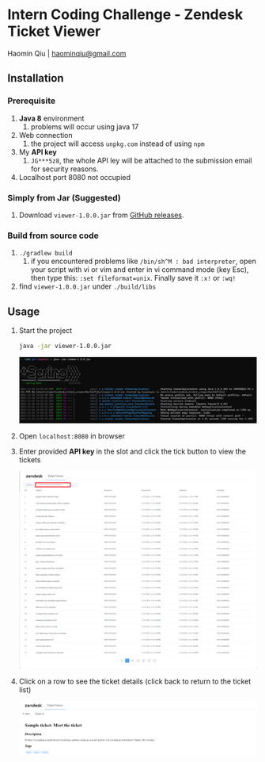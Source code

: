 # Intern Coding Challenge - Zendesk Ticket Viewer

Haomin Qiu | haominqiu@gmail.com

## Installation

### Prerequisite

1. **Java 8** environment
   1. problems will occur using java 17
2. Web connection
   1. the project will access `unpkg.com` instead of using `npm`
3. My **API key**
   1. `JG***5z8`, the whole API ley will be attached to the submission email for security reasons.
4. Localhost port 8080 not occupied

### Simply from Jar (Suggested)

1. Download `viewer-1.0.0.jar` from [GitHub releases](https://github.com/Aquafits/zendesk_ticket_viewer/releases).

### Build from source code

1. `./gradlew build`
   1. if you encountered problems like `/bin/sh^M : bad interpreter`, open your script with vi or vim and enter in vi command mode (key Esc), then type this: `:set fileformat=unix`. Finally save it `:x!` or `:wq!`
2. find `viewer-1.0.0.jar` under `./build/libs`

## Usage

1. Start the project

   ```bash
   java -jar viewer-1.0.0.jar
   ```

   ![image-20211125145604969](README.assets/image-20211125145604969.png)

2. Open `localhost:8080` in browser

3. Enter provided **API key** in the slot and click the tick button to view the tickets

   ![image-20211125150053842](README.assets/image-20211125150039683.png)

4. Click on a row to see the ticket details (click back to return to the ticket list)

   ![image-20211125150132904](README.assets/image-20211125150132904.png)

